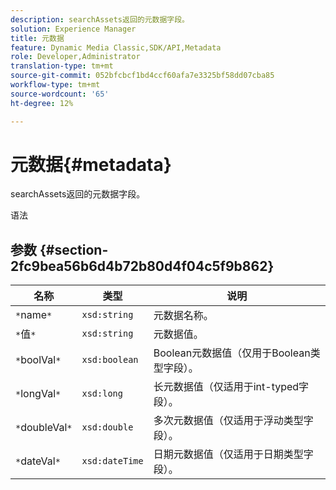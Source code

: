 ```yaml
---
description: searchAssets返回的元数据字段。
solution: Experience Manager
title: 元数据
feature: Dynamic Media Classic,SDK/API,Metadata
role: Developer,Administrator
translation-type: tm+mt
source-git-commit: 052bfcbcf1bd4ccf60afa7e3325bf58dd07cba85
workflow-type: tm+mt
source-wordcount: '65'
ht-degree: 12%

---
```



# 元数据{#metadata}

searchAssets返回的元数据字段。

语法

## 参数 {#section-2fc9bea56b6d4b72b80d4f04c5f9b862}

| 名称 | 类型 | 说明 |
|---|---|---|
| `*`name`*` | `xsd:string` | 元数据名称。 |
| `*`值`*` | `xsd:string` | 元数据值。 |
| `*`boolVal`*` | `xsd:boolean` | Boolean元数据值（仅用于Boolean类型字段）。 |
| `*`longVal`*` | `xsd:long` | 长元数据值（仅适用于int-typed字段）。 |
| `*`doubleVal`*` | `xsd:double` | 多次元数据值（仅适用于浮动类型字段）。 |
| `*`dateVal`*` | `xsd:dateTime` | 日期元数据值（仅适用于日期类型字段）。 |

